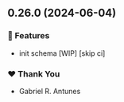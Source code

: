 ## 0.26.0 (2024-06-04)


### 🚀 Features

- init schema [WIP] [skip ci]


### ❤️  Thank You

- Gabriel R. Antunes
